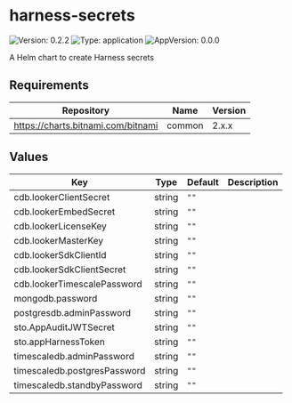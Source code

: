 # harness-secrets

![Version: 0.2.2](https://img.shields.io/badge/Version-0.2.2-informational?style=flat-square) ![Type: application](https://img.shields.io/badge/Type-application-informational?style=flat-square) ![AppVersion: 0.0.0](https://img.shields.io/badge/AppVersion-0.0.0-informational?style=flat-square)

A Helm chart to create Harness secrets

## Requirements

| Repository | Name | Version |
|------------|------|---------|
| https://charts.bitnami.com/bitnami | common | 2.x.x |

## Values

| Key | Type | Default | Description |
|-----|------|---------|-------------|
| cdb.lookerClientSecret | string | `""` |  |
| cdb.lookerEmbedSecret | string | `""` |  |
| cdb.lookerLicenseKey | string | `""` |  |
| cdb.lookerMasterKey | string | `""` |  |
| cdb.lookerSdkClientId | string | `""` |  |
| cdb.lookerSdkClientSecret | string | `""` |  |
| cdb.lookerTimescalePassword | string | `""` |  |
| mongodb.password | string | `""` |  |
| postgresdb.adminPassword | string | `""` |  |
| sto.AppAuditJWTSecret | string | `""` |  |
| sto.appHarnessToken | string | `""` |  |
| timescaledb.adminPassword | string | `""` |  |
| timescaledb.postgresPassword | string | `""` |  |
| timescaledb.standbyPassword | string | `""` |  |

